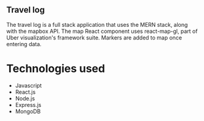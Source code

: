 ## Travel log
The travel log is a full stack application that uses the MERN stack, along with the mapbox API. The map React component uses react-map-gl, part of Uber visualization's framework suite. Markers are added to map once entering data.

# Technologies used

* Javascript 
* React.js
* Node.js 
* Express.js 
* MongoDB


